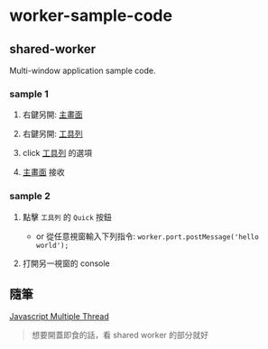 # worker-sample-code

## shared-worker

Multi-window application sample code.

### sample 1
1. 右鍵另開: [主畫面](https://z7jmsd.csb.app/red.html)

2. 右鍵另開: [工具列](https://z7jmsd.csb.app/blue.html)

3. click [工具列](https://z7jmsd.csb.app/blue.html) 的選項

4. [主畫面](https://z7jmsd.csb.app/red.html) 接收

### sample 2
1. 點擊 `工具列` 的 `Quick` 按鈕
   - or 從任意視窗輸入下列指令:
`worker.port.postMessage('hello world');`

2. 打開另一視窗的 console 

## 隨筆

[Javascript Multiple Thread](https://hackmd.io/0Gh1Y7N6S6CxjPZZDPw9iQ?view)
> 想要開蓋即食的話，看 shared worker 的部分就好
